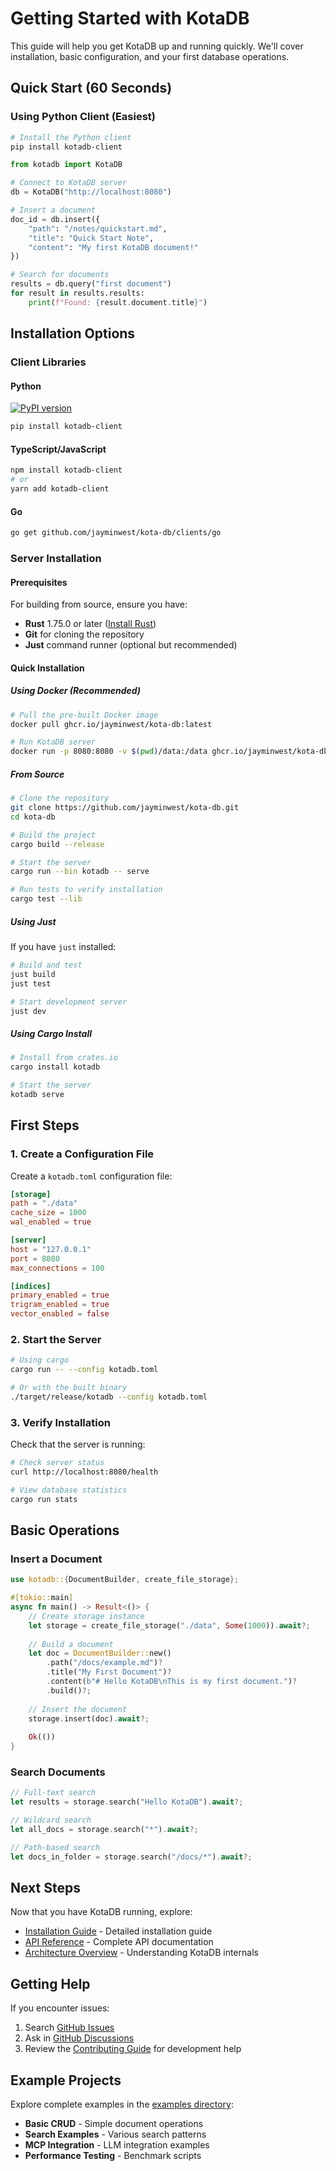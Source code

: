 # Getting Started with KotaDB

This guide will help you get KotaDB up and running quickly. We'll cover installation, basic configuration, and your first database operations.

## Quick Start (60 Seconds)

### Using Python Client (Easiest)

```bash
# Install the Python client
pip install kotadb-client
```

```python
from kotadb import KotaDB

# Connect to KotaDB server
db = KotaDB("http://localhost:8080")

# Insert a document
doc_id = db.insert({
    "path": "/notes/quickstart.md",
    "title": "Quick Start Note",
    "content": "My first KotaDB document!"
})

# Search for documents
results = db.query("first document")
for result in results.results:
    print(f"Found: {result.document.title}")
```

## Installation Options

### Client Libraries

#### Python
[![PyPI version](https://badge.fury.io/py/kotadb-client.svg)](https://pypi.org/project/kotadb-client/)
```bash
pip install kotadb-client
```

#### TypeScript/JavaScript
```bash
npm install kotadb-client
# or
yarn add kotadb-client
```

#### Go
```bash
go get github.com/jayminwest/kota-db/clients/go
```

### Server Installation

#### Prerequisites

For building from source, ensure you have:

- **Rust** 1.75.0 or later ([Install Rust](https://rustup.rs/))
- **Git** for cloning the repository
- **Just** command runner (optional but recommended)

#### Quick Installation

##### Using Docker (Recommended)

```bash
# Pull the pre-built Docker image
docker pull ghcr.io/jayminwest/kota-db:latest

# Run KotaDB server
docker run -p 8080:8080 -v $(pwd)/data:/data ghcr.io/jayminwest/kota-db:latest serve
```

##### From Source

```bash
# Clone the repository
git clone https://github.com/jayminwest/kota-db.git
cd kota-db

# Build the project
cargo build --release

# Start the server
cargo run --bin kotadb -- serve

# Run tests to verify installation
cargo test --lib
```

##### Using Just

If you have `just` installed:

```bash
# Build and test
just build
just test

# Start development server
just dev
```

##### Using Cargo Install

```bash
# Install from crates.io
cargo install kotadb

# Start the server
kotadb serve
```

## First Steps

### 1. Create a Configuration File

Create a `kotadb.toml` configuration file:

```toml
[storage]
path = "./data"
cache_size = 1000
wal_enabled = true

[server]
host = "127.0.0.1"
port = 8080
max_connections = 100

[indices]
primary_enabled = true
trigram_enabled = true
vector_enabled = false
```

### 2. Start the Server

```bash
# Using cargo
cargo run -- --config kotadb.toml

# Or with the built binary
./target/release/kotadb --config kotadb.toml
```

### 3. Verify Installation

Check that the server is running:

```bash
# Check server status
curl http://localhost:8080/health

# View database statistics
cargo run stats
```

## Basic Operations

### Insert a Document

```rust
use kotadb::{DocumentBuilder, create_file_storage};

#[tokio::main]
async fn main() -> Result<()> {
    // Create storage instance
    let storage = create_file_storage("./data", Some(1000)).await?;
    
    // Build a document
    let doc = DocumentBuilder::new()
        .path("/docs/example.md")?
        .title("My First Document")?
        .content(b"# Hello KotaDB\nThis is my first document.")?
        .build()?;
    
    // Insert the document
    storage.insert(doc).await?;
    
    Ok(())
}
```

### Search Documents

```rust
// Full-text search
let results = storage.search("Hello KotaDB").await?;

// Wildcard search
let all_docs = storage.search("*").await?;

// Path-based search
let docs_in_folder = storage.search("/docs/*").await?;
```

## Next Steps

Now that you have KotaDB running, explore:

- [Installation Guide](../installation.md) - Detailed installation guide
- [API Reference](../api/index.md) - Complete API documentation
- [Architecture Overview](../architecture/index.md) - Understanding KotaDB internals

## Getting Help

If you encounter issues:

1. Search [GitHub Issues](https://github.com/jayminwest/kota-db/issues)
2. Ask in [GitHub Discussions](https://github.com/jayminwest/kota-db/discussions)
3. Review the [Contributing Guide](../contributing.md) for development help

## Example Projects

Explore complete examples in the [examples directory](https://github.com/jayminwest/kota-db/tree/main/examples):

- **Basic CRUD** - Simple document operations
- **Search Examples** - Various search patterns
- **MCP Integration** - LLM integration examples
- **Performance Testing** - Benchmark scripts